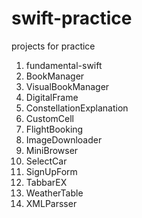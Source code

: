# swift-practice
projects for practice

1. fundamental-swift
2. BookManager
3. VisualBookManager
4. DigitalFrame
5. ConstellationExplanation
6. CustomCell
7. FlightBooking
8. ImageDownloader
9. MiniBrowser
10. SelectCar
11. SignUpForm
12. TabbarEX
13. WeatherTable
14. XMLParsser
